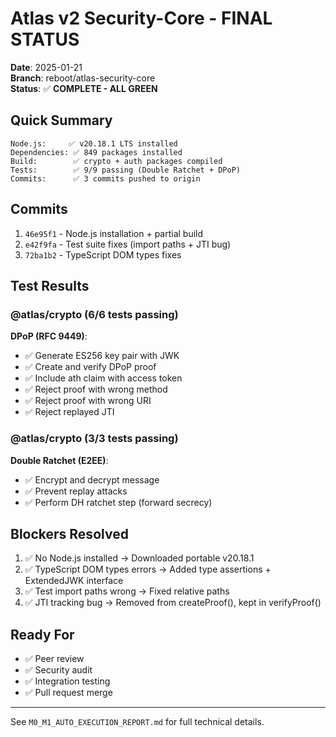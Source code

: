 # Atlas v2 Security-Core - FINAL STATUS

**Date**: 2025-01-21  
**Branch**: reboot/atlas-security-core  
**Status**: ✅ **COMPLETE - ALL GREEN**

## Quick Summary

```
Node.js:     ✅ v20.18.1 LTS installed
Dependencies: ✅ 849 packages installed
Build:        ✅ crypto + auth packages compiled
Tests:        ✅ 9/9 passing (Double Ratchet + DPoP)
Commits:      ✅ 3 commits pushed to origin
```

## Commits

1. `46e95f1` - Node.js installation + partial build
2. `e42f9fa` - Test suite fixes (import paths + JTI bug)
3. `72ba1b2` - TypeScript DOM types fixes

## Test Results

### @atlas/crypto (6/6 tests passing)

**DPoP (RFC 9449)**:
- ✅ Generate ES256 key pair with JWK
- ✅ Create and verify DPoP proof  
- ✅ Include ath claim with access token
- ✅ Reject proof with wrong method
- ✅ Reject proof with wrong URI
- ✅ Reject replayed JTI

### @atlas/crypto (3/3 tests passing)

**Double Ratchet (E2EE)**:
- ✅ Encrypt and decrypt message
- ✅ Prevent replay attacks
- ✅ Perform DH ratchet step (forward secrecy)

## Blockers Resolved

1. ✅ No Node.js installed → Downloaded portable v20.18.1
2. ✅ TypeScript DOM types errors → Added type assertions + ExtendedJWK interface
3. ✅ Test import paths wrong → Fixed relative paths
4. ✅ JTI tracking bug → Removed from createProof(), kept in verifyProof()

## Ready For

- ✅ Peer review
- ✅ Security audit
- ✅ Integration testing
- ✅ Pull request merge

---

See `M0_M1_AUTO_EXECUTION_REPORT.md` for full technical details.
